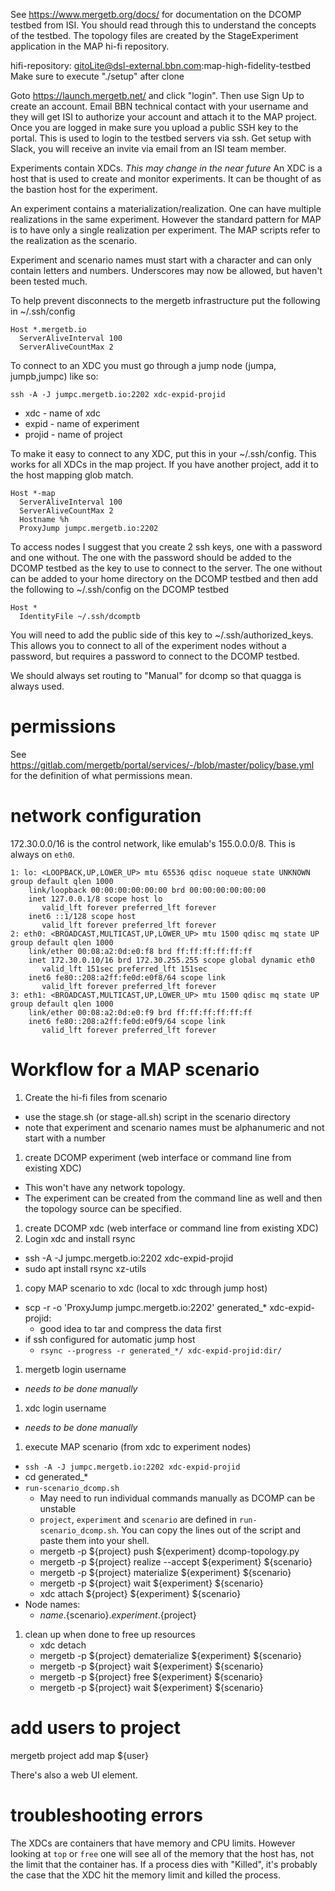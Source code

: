 See https://www.mergetb.org/docs/ for documentation on the DCOMP testbed from ISI.
You should read through this to understand the concepts of the testbed. 
The topology files are created by the StageExperiment application in the MAP hi-fi repository.

hifi-repository: gitoLite@dsl-external.bbn.com:map-high-fidelity-testbed
Make sure to execute "./setup" after clone

Goto https://launch.mergetb.net/ and click "login".
Then use Sign Up to create an account.
Email BBN technical contact with your username and they will get ISI to authorize your account and attach it to the MAP project.
Once you are logged in make sure you upload a public SSH key to the portal. This is used to login to the testbed servers via ssh.
Get setup with Slack, you will receive an invite via email from an ISI team member.

Experiments contain XDCs. *This may change in the near future*
An XDC is a host that is used to create and monitor experiments.
It can be thought of as the bastion host for the experiment.

An experiment contains a materialization/realization. One can have
multiple realizations in the same experiment. However the standard
pattern for MAP is to have only a single realization per
experiment. The MAP scripts refer to the realization as the scenario.

Experiment and scenario names must start with a character and can only
contain letters and numbers. Underscores may now be allowed, but
haven't been tested much.

To help prevent disconnects to the mergetb infrastructure put the following in ~/.ssh/config 

    Host *.mergetb.io
      ServerAliveInterval 100
      ServerAliveCountMax 2

To connect to an XDC you
must go through a jump node (jumpa, jumpb,jumpc) like so:

    ssh -A -J jumpc.mergetb.io:2202 xdc-expid-projid
    
* xdc - name of xdc
* expid - name of experiment
* projid - name of project

To make it easy to connect to any XDC, put this in your ~/.ssh/config.
This works for all XDCs in the map project. If you have another project,
add it to the host mapping glob match.

    Host *-map
      ServerAliveInterval 100
      ServerAliveCountMax 2
      Hostname %h
      ProxyJump jumpc.mergetb.io:2202
      

To access nodes I suggest that you create 2 ssh keys, one with a password and one without.
The one with the password should be added to the DCOMP testbed as the key to use to connect to the server.
The one without can be added to your home directory on the DCOMP testbed and then add the following to ~/.ssh/config on the DCOMP testbed
    
    Host *
      IdentityFile ~/.ssh/dcomptb

You will need to add the public side of this key to
~/.ssh/authorized_keys. This allows you to connect to all of the experiment
nodes without a password, but requires a password to connect to the DCOMP
testbed.

We should always set routing to "Manual" for dcomp so that quagga is always used.


# permissions

See https://gitlab.com/mergetb/portal/services/-/blob/master/policy/base.yml for the
definition of what permissions mean.

# network configuration

172.30.0.0/16 is the control network, like emulab's 155.0.0.0/8.
This is always on `eth0`.


    1: lo: <LOOPBACK,UP,LOWER_UP> mtu 65536 qdisc noqueue state UNKNOWN group default qlen 1000
        link/loopback 00:00:00:00:00:00 brd 00:00:00:00:00:00
        inet 127.0.0.1/8 scope host lo
           valid_lft forever preferred_lft forever
        inet6 ::1/128 scope host 
           valid_lft forever preferred_lft forever
    2: eth0: <BROADCAST,MULTICAST,UP,LOWER_UP> mtu 1500 qdisc mq state UP group default qlen 1000
        link/ether 00:08:a2:0d:e0:f8 brd ff:ff:ff:ff:ff:ff
        inet 172.30.0.10/16 brd 172.30.255.255 scope global dynamic eth0
           valid_lft 151sec preferred_lft 151sec
        inet6 fe80::208:a2ff:fe0d:e0f8/64 scope link 
           valid_lft forever preferred_lft forever
    3: eth1: <BROADCAST,MULTICAST,UP,LOWER_UP> mtu 1500 qdisc mq state UP group default qlen 1000
        link/ether 00:08:a2:0d:e0:f9 brd ff:ff:ff:ff:ff:ff
        inet6 fe80::208:a2ff:fe0d:e0f9/64 scope link 
           valid_lft forever preferred_lft forever


# Workflow for a MAP scenario

1. Create the hi-fi files from scenario
  * use the stage.sh (or stage-all.sh) script in the scenario directory
  * note that experiment and scenario names must be alphanumeric and not start with a number
1. create DCOMP experiment (web interface or command line from existing XDC)
  * This won't have any network topology.
  * The experiment can be created from the command line as well and then the topology source can be specified.
1. create DCOMP xdc (web interface or command line from existing XDC)
1. Login xdc and install rsync
  * ssh -A -J jumpc.mergetb.io:2202 xdc-expid-projid
  * sudo apt install rsync xz-utils
1. copy MAP scenario to xdc (local to xdc through jump host)
  * scp -r -o 'ProxyJump jumpc.mergetb.io:2202' generated_* xdc-expid-projid:
    * good idea to tar and compress the data first
  * if ssh configured for automatic jump host
    * `rsync --progress -r generated_*/ xdc-expid-projid:dir/`
1. mergetb login username
  * *needs to be done manually*
1. xdc login username
  * *needs to be done manually*
1. execute MAP scenario (from xdc to experiment nodes)
  * `ssh -A -J jumpc.mergetb.io:2202 xdc-expid-projid`
  * cd generated_*
  * `run-scenario_dcomp.sh`
    * May need to run individual commands manually as DCOMP can be unstable
    * `project`, `experiment` and `scenario` are defined in `run-scenario_dcomp.sh`. You can copy the lines out of the script and paste them into your shell.
    * mergetb -p ${project} push ${experiment} dcomp-topology.py
    * mergetb -p ${project} realize --accept ${experiment} ${scenario}
    * mergetb -p ${project} materialize ${experiment} ${scenario}
    * mergetb -p ${project} wait ${experiment} ${scenario}
    * xdc attach ${project} ${experiment} ${scenario}
  * Node names:
    * $name.${scenario}.${experiment}.${project}
    
1. clean up when done to free up resources
    * xdc detach
    * mergetb -p ${project} dematerialize ${experiment} ${scenario}
    * mergetb -p ${project} wait ${experiment} ${scenario}
    * mergetb -p ${project} free ${experiment} ${scenario}
    * mergetb -p ${project} wait ${experiment} ${scenario}


# add users to project
mergetb project add map ${user}

There's also a web UI element.

# troubleshooting errors

The XDCs are containers that have memory and CPU limits. However
looking at `top` or `free` one will see all of the memory that the
host has, not the limit that the container has.  If a process dies
with "Killed", it's probably the case that the XDC hit the memory
limit and killed the process.
